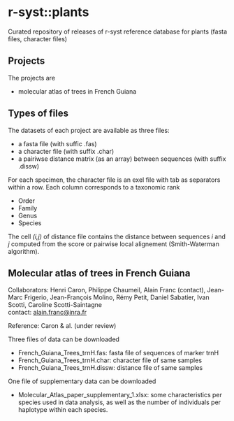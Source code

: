 # r-syst::plants
Curated repository of releases of r-syst reference database for plants (fasta files, character files)  


## Projects

The projects are 
* molecular atlas of trees in French Guiana

## Types of files

The datasets of each project are available as three files:
* a fasta file (with suffic .fas)
* a character file (with suffix .char)
* a pairiwse distance matrix (as an array) between sequences (with suffix .dissw)   


For each specimen, the character file is an exel file with tab as separators within a row. Each column corresponds to a taxonomic rank
* Order
* Family
* Genus
* Species

The cell _(i,j)_ of distance file contains the distance between sequences _i_ and _j_ computed from the score or pairwise local alignement (Smith-Waterman algorithm).


## Molecular atlas of trees in French Guiana

Collaborators: Henri Caron, Philippe Chaumeil, Alain Franc (contact), Jean-Marc Frigerio, Jean-François Molino, Rémy Petit, Daniel Sabatier, Ivan Scotti, Caroline Scotti-Saintagne  
contact: alain.franc@inra.fr

Reference: Caron & al. (under review)

Three files of data can be downloaded 

* French_Guiana_Trees_trnH.fas: fasta file of sequences of marker trnH 
* French_Guiana_Trees_trnH.char: character file of same samples
* French_Guiana_Trees_trnH.dissw: distance file of same samples    

One file of supplementary data can be downloaded
* Molecular_Atlas_paper_supplementary_1.xlsx: some characteristics per species used in data analysis, as well as the number of individuals per haplotype within each species.




